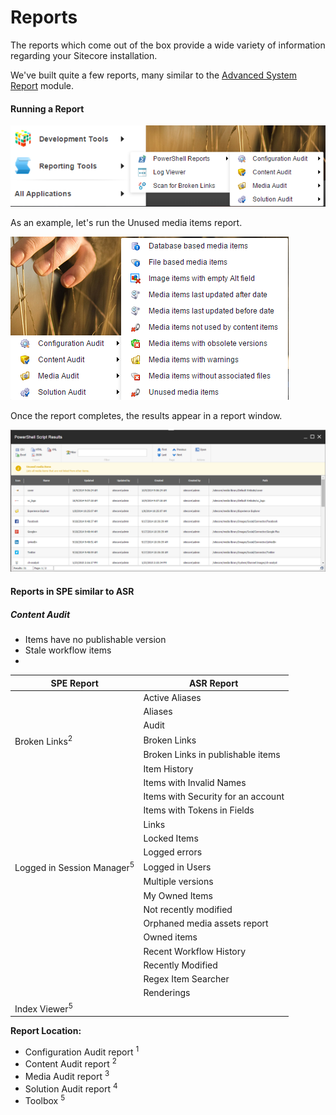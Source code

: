 # Reports

The reports which come out of the box provide a wide variety of information regarding your Sitecore installation.

We've built quite a few reports, many similar to the [Advanced System Report][1] module.

#### Running a Report

![Reports](images/screenshots/reports.png)

As an example, let's run the Unused media items report.

![Unused Media Items](images/screenshots/reports-unusedmedia.png)

Once the report completes, the results appear in a report window.

![Unused Media Items Output](images/screenshots/reports-output.png)

#### Reports in SPE similar to ASR

##### Content Audit

* Items have no publishable version
* Stale workflow items
* 

| SPE Report | ASR Report |
| -- | -- |
| | Active Aliases |
| | Aliases |
| | Audit |
| Broken Links<sup>2</sup> | Broken Links |
| | Broken Links in publishable items |
| | Item History |
| | Items with Invalid Names |
| | Items with Security for an account |
| | Items with Tokens in Fields |
| | Links |
| | Locked Items |
| | Logged errors |
| Logged in Session Manager<sup>5</sup> | Logged in Users |
| | Multiple versions |
| | My Owned Items |
| | Not recently modified |
| | Orphaned media assets report |
| | Owned items |
| | Recent Workflow History |
| | Recently Modified |
| | Regex Item Searcher |
| | Renderings |
| Index Viewer<sup>5</sup> | |

**Report Location:**

* Configuration Audit report <sup>1</sup>
* Content Audit report <sup>2</sup>
* Media Audit report <sup>3</sup>
* Solution Audit report <sup>4</sup>
* Toolbox <sup>5</sup>


[1]: https://marketplace.sitecore.net/en/Modules/A/Advanced_System_Reporter.aspx